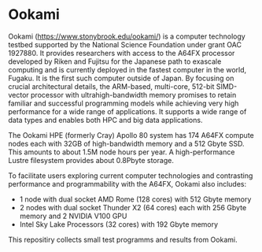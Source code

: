 # Ookami
Ookami (https://www.stonybrook.edu/ookami/) is a computer technology testbed supported by the National Science Foundation under grant OAC 1927880. It provides researchers with access to the A64FX processor developed by Riken and Fujitsu for the Japanese path to exascale computing and is currently deployed in the fastest computer in the world, Fugaku. It is the first such computer outside of Japan. By focusing on crucial architectural details, the ARM-based, multi-core, 512-bit SIMD-vector processor with ultrahigh-bandwidth memory promises to retain familiar and successful programming models while achieving very high performance for a wide range of applications. It supports a wide range of data types and enables both HPC and big data applications.

The Ookami HPE (formerly Cray) Apollo 80 system has 174 A64FX compute nodes each with 32GB of high-bandwidth memory and a 512 Gbyte SSD. This amounts to about 1.5M node hours per year. A high-performance Lustre filesystem provides about 0.8Pbyte storage.

To facilitate users exploring current computer technologies and contrasting performance and programmability with the A64FX, Ookami also includes:

- 1 node with dual socket AMD Rome (128 cores) with 512 Gbyte memory
- 2 nodes with dual socket Thunder X2 (64 cores) each with 256 Gbyte memory and 2 NVIDIA V100 GPU
- Intel Sky Lake Processors (32 cores) with 192 Gbyte memory

This repositiry collects small test programms and results from Ookami.
